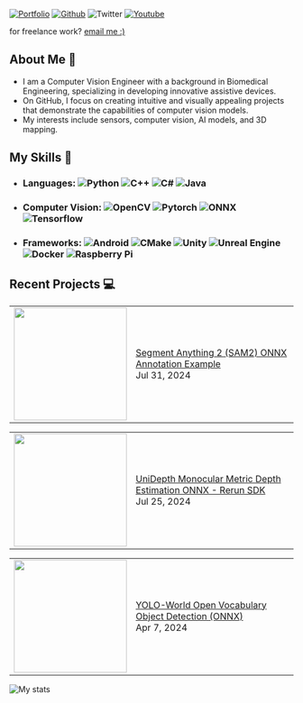 [![Portfolio](https://img.shields.io/badge/-Portfolio-red?style=flat&logo=appveyor&logoColor=white)](https://ibaigorordo.github.io/)
[![Github](https://img.shields.io/badge/-Github-000?style=flat&logo=Github&logoColor=white)](https://github.com/ibaiGorordo)
![Twitter](https://img.shields.io/twitter/url?label=%40ibaiGorordo&style=social&url=https%3A%2F%2Ftwitter.com%2ibaiGorordo)
[![Youtube](https://img.shields.io/badge/YouTube-red?style=flat&logo=youtube&logoColor=white)](https://www.youtube.com/channel/UCq-IKFbWjqX0gxYYaoAODrg)

for freelance work? [email me :)](mailto:ibai.gorordo@hotmail.com)


## About Me 🚀
 - I am a Computer Vision Engineer with a background in Biomedical Engineering, specializing in developing innovative assistive devices.
 - On GitHub, I focus on creating intuitive and visually appealing projects that demonstrate the capabilities of computer vision models.
 - My interests include sensors, computer vision, AI models, and 3D mapping.

## My Skills 🧠
- ### Languages: ![Python](https://img.shields.io/badge/Python-FFD43B?style=flat-square&logo=python&logoColor=blue) ![C++](https://img.shields.io/badge/C%2B%2B-00599C?style=flat-square&logo=c%2B%2B&logoColor=white) ![C#](https://img.shields.io/badge/C%23-239120?style=flat-square&logo=csharp&logoColor=white) ![Java](https://img.shields.io/badge/Java-E34F26?style=flat-square&logoColor=white)
- ### Computer Vision: ![OpenCV](https://img.shields.io/badge/OpenCV-27338e?style=flat-square&logo=OpenCV&logoColor=white) ![Pytorch](https://img.shields.io/badge/PyTorch-EE4C2C?style=flat-square&logo=pytorch&logoColor=white) ![ONNX](https://img.shields.io/badge/ONNX-b2b2b2?style=flat-square&logo=onnx&logoColor=white) ![Tensorflow](https://img.shields.io/badge/TensorFlow-FF6F00?style=flat-square&logo=tensorflow&logoColor=white)
- ### Frameworks: ![Android](https://img.shields.io/badge/Android_Studio-3DDC84?style=flat-square&logo=android-studio&logoColor=white) ![CMake](https://img.shields.io/badge/CMake-064F8C?style=flat-square&logo=cmake&logoColor=white) ![Unity](https://img.shields.io/badge/Unity-100000?style=flat-square&logo=unity&logoColor=white) ![Unreal Engine](https://img.shields.io/badge/-Unreal%20Engine-313131?style=flat-square&logo=unreal-engine&logoColor=white) ![Docker](https://img.shields.io/badge/Docker-2CA5E0?style=flat-square&logo=docker&logoColor=white) ![Raspberry Pi](https://img.shields.io/badge/Raspberry%20Pi-A22846?style=flat-square&logo=Raspberry%20Pi&logoColor=white)

## Recent Projects 💻
<!-- RECENT-PROJECT-LIST:START --><table><tr><td><a href="https://www.youtube.com/watch?v=9lW3_g1fjnA"><img width="200px" src="http://img.youtube.com/vi/9lW3_g1fjnA/maxresdefault.jpg"></a></td>
<td><a href="https://www.youtube.com/watch?v=9lW3_g1fjnA">Segment Anything 2 &lpar;SAM2&rpar; ONNX Annotation Example</a><br/>Jul 31, 2024</td></tr></table>
<table><tr><td><a href="https://www.youtube.com/watch?v=NBkWIlEIEi0"><img width="200px" src="http://img.youtube.com/vi/NBkWIlEIEi0/maxresdefault.jpg"></a></td>
<td><a href="https://www.youtube.com/watch?v=NBkWIlEIEi0">UniDepth Monocular Metric Depth Estimation ONNX - Rerun SDK</a><br/>Jul 25, 2024</td></tr></table>
<table><tr><td><a href="https://www.youtube.com/watch?v=U0857S7x1zc"><img width="200px" src="http://img.youtube.com/vi/U0857S7x1zc/maxresdefault.jpg"></a></td>
<td><a href="https://www.youtube.com/watch?v=U0857S7x1zc">YOLO-World Open Vocabulary Object Detection &lpar;ONNX&rpar;</a><br/>Apr 7, 2024</td></tr></table>
<!-- RECENT-PROJECT-LIST:END -->


![My stats](https://github-readme-stats.vercel.app/api?username=ibaigorordo&show_icons=true&locale=en)
